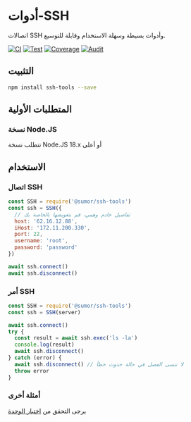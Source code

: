 # أدوات-SSH

اتصالات SSH وأدوات بسيطة وسهلة الاستخدام وقابلة للتوسيع.

[![CI](https://github.com/sumor-cloud/ssh-tools/actions/workflows/ci.yml/badge.svg)](https://github.com/sumor-cloud/ssh-tools/actions/workflows/ci.yml)
[![Test](https://github.com/sumor-cloud/ssh-tools/actions/workflows/ut.yml/badge.svg)](https://github.com/sumor-cloud/ssh-tools/actions/workflows/ut.yml)
[![Coverage](https://github.com/sumor-cloud/ssh-tools/actions/workflows/coverage.yml/badge.svg)](https://github.com/sumor-cloud/ssh-tools/actions/workflows/coverage.yml)
[![Audit](https://github.com/sumor-cloud/ssh-tools/actions/workflows/audit.yml/badge.svg)](https://github.com/sumor-cloud/ssh-tools/actions/workflows/audit.yml)

## التثبيت

```bash
npm install ssh-tools --save
```

## المتطلبات الأولية

### نسخة Node.JS

تتطلب نسخة Node.JS 18.x أو أعلى

## الاستخدام

### اتصال SSH

```javascript
const SSH = require('@sumor/ssh-tools')
const ssh = SSH({
  // تفاصيل خادم وهمي، قم بتعويضها بالخاصة بك
  host: '62.16.12.88',
  iHost: '172.11.200.330',
  port: 22,
  username: 'root',
  password: 'password'
})

await ssh.connect()
await ssh.disconnect()
```

### أمر SSH

```javascript
const SSH = require('@sumor/ssh-tools')
const ssh = SSH(server)

await ssh.connect()
try {
  const result = await ssh.exec('ls -la')
  console.log(result)
  await ssh.disconnect()
} catch (error) {
  await ssh.disconnect() // لا تنسى الفصل في حالة حدوث خطأ
  throw error
}
```

### أمثلة أخرى

يرجى التحقق من [اختبار الوحدة](https://github.com/sumor-cloud/ssh-tools/tree/main/test)

